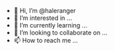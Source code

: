 - 👋 Hi, I’m @haleranger
- 👀 I’m interested in ...
- 🌱 I’m currently learning ...
- 💞️ I’m looking to collaborate on ...
- 📫 How to reach me ...

<!---
haleranger/haleranger is a ✨ special ✨ repository because its `README.md` (this file) appears on your GitHub profile.
You can click the Preview link to take a look at your changes.
--->

